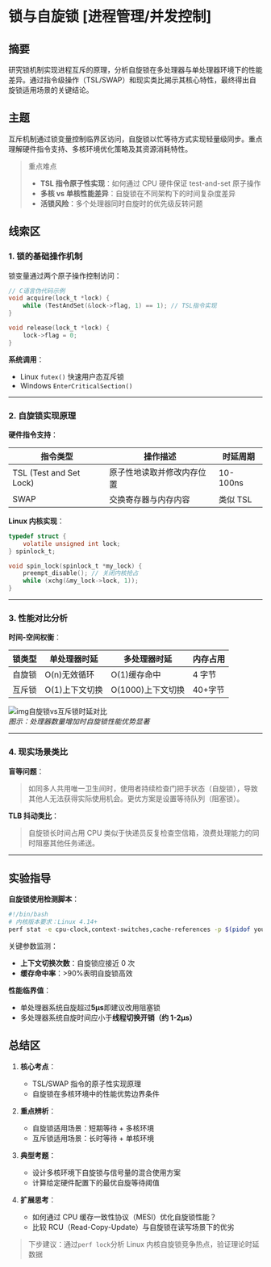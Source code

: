 # 锁与自旋锁 [进程管理/并发控制]

## 摘要

研究锁机制实现进程互斥的原理，分析自旋锁在多处理器与单处理器环境下的性能差异。通过指令级操作（TSL/SWAP）和现实类比揭示其核心特性，最终得出自旋锁适用场景的关键结论。

## 主题

互斥机制通过锁变量控制临界区访问，自旋锁以忙等待方式实现轻量级同步。重点理解硬件指令支持、多核环境优化策略及其资源消耗特性。

> 重点难点
>
> - **TSL 指令原子性实现**：如何通过 CPU 硬件保证 test-and-set 原子操作
> - **多核 vs 单核性能差异**：自旋锁在不同架构下的时间复杂度差异
> - **活锁风险**：多个处理器同时自旋时的优先级反转问题

## 线索区

### 1. 锁的基础操作机制

锁变量通过两个原子操作控制访问：

```c
// C语言伪代码示例
void acquire(lock_t *lock) {
    while (TestAndSet(&lock->flag, 1) == 1); // TSL指令实现
}

void release(lock_t *lock) {
    lock->flag = 0;
}
```

**系统调用**：

- Linux `futex()` 快速用户态互斥锁
- Windows `EnterCriticalSection()`

---

### 2. 自旋锁实现原理

**硬件指令支持**：  

| 指令类型 | 操作描述 | 时延周期 |
|---------|----------|---------|
| TSL (Test and Set Lock) | 原子性地读取并修改内存位置 | 10-100ns |
| SWAP | 交换寄存器与内存内容 | 类似 TSL |

**Linux 内核实现**：

```c
typedef struct {
    volatile unsigned int lock;
} spinlock_t;

void spin_lock(spinlock_t *my_lock) {
    preempt_disable(); // 关闭内核抢占
    while (xchg(&my_lock->lock, 1));
}
```

---

### 3. 性能对比分析

**时间-空间权衡**：  

| 锁类型 | 单处理器时延 | 多处理器时延 | 内存占用 |
|--------|-------------|-------------|---------|
| 自旋锁 | O(n)无效循环 | O(1)缓存命中 | 4 字节 |
| 互斥锁 | O(1)上下文切换 | O(1000)上下文切换 | 40+字节 |

![img自旋锁vs互斥锁时延对比]()  
_图示：处理器数量增加时自旋锁性能优势显著_

---

### 4. 现实场景类比

**盲等问题**：

> 如同多人共用唯一卫生间时，使用者持续检查门把手状态（自旋锁），导致其他人无法获得实际使用机会。更优方案是设置等待队列（阻塞锁）。

**TLB 抖动类比**：

> 自旋锁长时间占用 CPU 类似于快递员反复检查空信箱，浪费处理能力的同时阻塞其他任务递送。

---

## 实验指导

**自旋锁使用检测脚本**：

```bash
#!/bin/bash
# 内核版本要求：Linux 4.14+
perf stat -e cpu-clock,context-switches,cache-references -p $(pidof your_program)
```

关键参数监测：

- **上下文切换次数**：自旋锁应接近 0 次
- **缓存命中率**：>90%表明自旋锁高效

**性能临界值**：

- 单处理器系统自旋超过**5μs**即建议改用阻塞锁
- 多处理器系统自旋时间应小于**线程切换开销（约 1-2μs）**

## 总结区

1. **核心考点**：

   - TSL/SWAP 指令的原子性实现原理
   - 自旋锁在多核环境中的性能优势边界条件

2. **重点辨析**：

   - 自旋锁适用场景：短期等待 + 多核环境
   - 互斥锁适用场景：长时等待 + 单核环境

3. **典型考题**：

   - 设计多核环境下自旋锁与信号量的混合使用方案
   - 计算给定硬件配置下的最优自旋等待阈值

4. **扩展思考**：
   - 如何通过 CPU 缓存一致性协议（MESI）优化自旋锁性能？
   - 比较 RCU（Read-Copy-Update）与自旋锁在读写场景下的优劣

> 下步建议：通过`perf lock`分析 Linux 内核自旋锁竞争热点，验证理论时延数据
